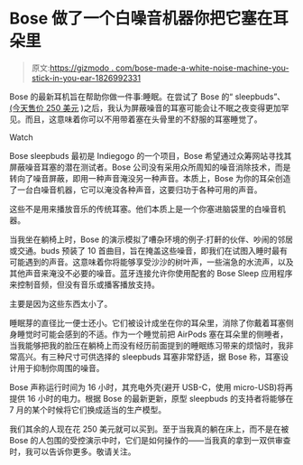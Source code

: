 # Bose 做了一个白噪音机器你把它塞在耳朵里

> 原文:[https://gizmodo . com/bose-made-a-white-noise-machine-you-stick-in-you-ear-1826992331](https://gizmodo.com/bose-made-a-white-noise-machine-you-stick-in-your-ears-1826992331)

Bose 的最新耳机旨在帮助你做一件事:睡眠。在尝试了 Bose 的“ sleepbuds”、 [(今天售价 250 美元](https://www.bose.com/en_us/products/wellness/noise_masking_sleepbuds/noise-masking-sleepbuds.html) )之后，我认为屏蔽噪音的耳塞可能会让不眠之夜变得更加罕见。而且，这意味着你可以不用带着塞在头骨里的不舒服的耳塞睡觉了。

Watch

Bose sleepbuds 最初是 Indiegogo 的一个项目，Bose 希望通过众筹网站寻找其屏蔽噪音耳塞的潜在测试者。Bose 公司没有采用众所周知的噪音消除技术，而是转向了噪音屏蔽，即用一种声音淹没另一种声音。本质上，Bose 为你的耳朵创造了一台白噪音机器，它可以淹没各种声音，这要归功于各种可用的声音。

这些不是用来播放音乐的传统耳塞。他们本质上是一个你塞进脑袋里的白噪音机器。

当我坐在躺椅上时，Bose 的演示模拟了嘈杂环境的例子:打鼾的伙伴、吵闹的邻居或交通。buds 预装了 10 首曲目，旨在掩盖这些噪音，即我们在试图入睡时最有可能遇到的声音。这意味着你将能够享受沙沙的树叶声，一些湍急的水流声，以及其他声音来淹没不必要的噪音。蓝牙连接允许你使用配套的 Bose Sleep 应用程序来控制音频，但没有音乐或播客播放支持。

主要是因为这些东西太小了。

睡眠芽的直径比一便士还小。它们被设计成坐在你的耳朵里，消除了你戴着耳塞侧身睡觉时可能会感到的不适。作为一个睡觉前把 AirPods 塞在耳朵里的侧睡者，当我能够把我的脸压在躺椅上而没有经历前面提到的睡眠练习带来的烦恼时，我非常高兴。有三种尺寸可供选择的 sleepbuds 耳塞非常舒适，据 Bose 称，耳塞设计用于抑制你周围的噪音。

Bose 声称运行时间为 16 小时，其充电外壳(避开 USB-C，使用 micro-USB)将再提供 16 小时的电力。根据 Bose 的最新更新，原型 sleepbuds 的支持者将能够在 7 月的某个时候将它们换成适当的生产模型。

我们其余的人现在花 250 美元就可以买到。至于当我真的躺在床上，而不是在被 Bose 的人包围的受控演示中时，它们是如何操作的——当我真的拿到一双供审查时，我可以告诉你更多。敬请关注。